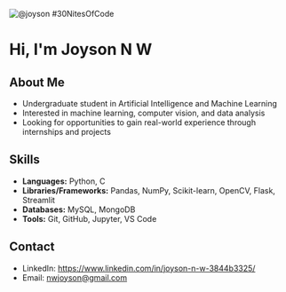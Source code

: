 
  ![@joyson #30NitesOfCode](https://www.codedex.io/api/petStatus?user=joyson)
# Hi, I'm Joyson N W
## About Me
- Undergraduate student in Artificial Intelligence and Machine Learning  
- Interested in machine learning, computer vision, and data analysis  
- Looking for opportunities to gain real-world experience through internships and projects  
## Skills
- **Languages:** Python, C  
- **Libraries/Frameworks:** Pandas, NumPy, Scikit-learn, OpenCV, Flask, Streamlit  
- **Databases:** MySQL, MongoDB  
- **Tools:** Git, GitHub, Jupyter, VS Code  
## Contact
- LinkedIn: https://www.linkedin.com/in/joyson-n-w-3844b3325/
- Email: nwjoyson@gmail.com  
